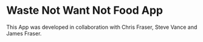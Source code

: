 # Waste Not Want Not Food App

This App was developed in collaboration with Chris Fraser, Steve Vance and James Fraser.


